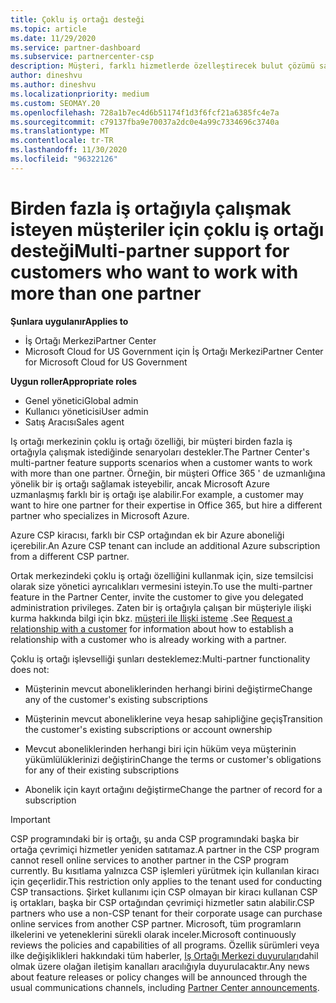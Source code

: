 ```yaml
---
title: Çoklu iş ortağı desteği
ms.topic: article
ms.date: 11/29/2020
ms.service: partner-dashboard
ms.subservice: partnercenter-csp
description: Müşteri, farklı hizmetlerde özelleştirecek bulut çözümü sağlayıcısı programında birden çok iş ortağı ile çalışmak isteyebilir.
author: dineshvu
ms.author: dineshvu
ms.localizationpriority: medium
ms.custom: SEOMAY.20
ms.openlocfilehash: 728a1b7ec4d6b51174f1d3f6fcf21a6385fc4e7a
ms.sourcegitcommit: c79137fba9e70037a2dc0e4a99c7334696c3740a
ms.translationtype: MT
ms.contentlocale: tr-TR
ms.lasthandoff: 11/30/2020
ms.locfileid: "96322126"
---
```

# <a name="multi-partner-support-for-customers-who-want-to-work-with-more-than-one-partner"></a><span data-ttu-id="40f43-103">Birden fazla iş ortağıyla çalışmak isteyen müşteriler için çoklu iş ortağı desteği</span><span class="sxs-lookup"><span data-stu-id="40f43-103">Multi-partner support for customers who want to work with more than one partner</span></span>

<span data-ttu-id="40f43-104">**Şunlara uygulanır**</span><span class="sxs-lookup"><span data-stu-id="40f43-104">**Applies to**</span></span>

- <span data-ttu-id="40f43-105">İş Ortağı Merkezi</span><span class="sxs-lookup"><span data-stu-id="40f43-105">Partner Center</span></span>
- <span data-ttu-id="40f43-106">Microsoft Cloud for US Government için İş Ortağı Merkezi</span><span class="sxs-lookup"><span data-stu-id="40f43-106">Partner Center for Microsoft Cloud for US Government</span></span>

<span data-ttu-id="40f43-107">**Uygun roller**</span><span class="sxs-lookup"><span data-stu-id="40f43-107">**Appropriate roles**</span></span>

- <span data-ttu-id="40f43-108">Genel yönetici</span><span class="sxs-lookup"><span data-stu-id="40f43-108">Global admin</span></span>
- <span data-ttu-id="40f43-109">Kullanıcı yöneticisi</span><span class="sxs-lookup"><span data-stu-id="40f43-109">User admin</span></span>
- <span data-ttu-id="40f43-110">Satış Aracısı</span><span class="sxs-lookup"><span data-stu-id="40f43-110">Sales agent</span></span>

<span data-ttu-id="40f43-111">Iş ortağı merkezinin çoklu iş ortağı özelliği, bir müşteri birden fazla iş ortağıyla çalışmak istediğinde senaryoları destekler.</span><span class="sxs-lookup"><span data-stu-id="40f43-111">The Partner Center's multi-partner feature supports scenarios when a customer wants to work with more than one partner.</span></span> <span data-ttu-id="40f43-112">Örneğin, bir müşteri Office 365 ' de uzmanlığına yönelik bir iş ortağı sağlamak isteyebilir, ancak Microsoft Azure uzmanlaşmış farklı bir iş ortağı işe alabilir.</span><span class="sxs-lookup"><span data-stu-id="40f43-112">For example, a customer may want to hire one partner for their expertise in Office 365, but hire a different partner who specializes in Microsoft Azure.</span></span>

<span data-ttu-id="40f43-113">Azure CSP kiracısı, farklı bir CSP ortağından ek bir Azure aboneliği içerebilir.</span><span class="sxs-lookup"><span data-stu-id="40f43-113">An Azure CSP tenant can include an additional Azure subscription from a different CSP partner.</span></span>

<span data-ttu-id="40f43-114">Ortak merkezindeki çoklu iş ortağı özelliğini kullanmak için, size temsilcisi olarak size yönetici ayrıcalıkları vermesini isteyin.</span><span class="sxs-lookup"><span data-stu-id="40f43-114">To use the multi-partner feature in the Partner Center, invite the customer to give you delegated administration privileges.</span></span> <span data-ttu-id="40f43-115">Zaten bir iş ortağıyla çalışan bir müşteriyle ilişki kurma hakkında bilgi için bkz. [müşteri ile Ilişki isteme](request-a-relationship-with-a-customer.md) .</span><span class="sxs-lookup"><span data-stu-id="40f43-115">See [Request a relationship with a customer](request-a-relationship-with-a-customer.md) for information about how to establish a relationship with a customer who is already working with a partner.</span></span>

<span data-ttu-id="40f43-116">Çoklu iş ortağı işlevselliği şunları desteklemez:</span><span class="sxs-lookup"><span data-stu-id="40f43-116">Multi-partner functionality does not:</span></span>

- <span data-ttu-id="40f43-117">Müşterinin mevcut aboneliklerinden herhangi birini değiştirme</span><span class="sxs-lookup"><span data-stu-id="40f43-117">Change any of the customer's existing subscriptions</span></span>

- <span data-ttu-id="40f43-118">Müşterinin mevcut aboneliklerine veya hesap sahipliğine geçiş</span><span class="sxs-lookup"><span data-stu-id="40f43-118">Transition the customer's existing subscriptions or account ownership</span></span>

- <span data-ttu-id="40f43-119">Mevcut aboneliklerinden herhangi biri için hüküm veya müşterinin yükümlülüklerinizi değiştirin</span><span class="sxs-lookup"><span data-stu-id="40f43-119">Change the terms or customer's obligations for any of their existing subscriptions</span></span>

- <span data-ttu-id="40f43-120">Abonelik için kayıt ortağını değiştirme</span><span class="sxs-lookup"><span data-stu-id="40f43-120">Change the partner of record for a subscription</span></span>

> [!IMPORTANT]  
> <span data-ttu-id="40f43-121">CSP programındaki bir iş ortağı, şu anda CSP programındaki başka bir ortağa çevrimiçi hizmetler yeniden satıtamaz.</span><span class="sxs-lookup"><span data-stu-id="40f43-121">A partner in the CSP program cannot resell online services to another partner in the CSP program currently.</span></span> <span data-ttu-id="40f43-122">Bu kısıtlama yalnızca CSP işlemleri yürütmek için kullanılan kiracı için geçerlidir.</span><span class="sxs-lookup"><span data-stu-id="40f43-122">This restriction only applies to the tenant used for conducting CSP transactions.</span></span> <span data-ttu-id="40f43-123">Şirket kullanımı için CSP olmayan bir kiracı kullanan CSP iş ortakları, başka bir CSP ortağından çevrimiçi hizmetler satın alabilir.</span><span class="sxs-lookup"><span data-stu-id="40f43-123">CSP partners who use a non-CSP tenant for their corporate usage can purchase online services from another CSP partner.</span></span> <span data-ttu-id="40f43-124">Microsoft, tüm programların ilkelerini ve yeteneklerini sürekli olarak inceler.</span><span class="sxs-lookup"><span data-stu-id="40f43-124">Microsoft continuously reviews the policies and capabilities of all programs.</span></span> <span data-ttu-id="40f43-125">Özellik sürümleri veya ilke değişiklikleri hakkındaki tüm haberler, [Iş Ortağı Merkezi duyuruları](announcements/index.md)dahil olmak üzere olağan iletişim kanalları aracılığıyla duyurulacaktır.</span><span class="sxs-lookup"><span data-stu-id="40f43-125">Any news about feature releases or policy changes will be announced through the usual communications channels, including [Partner Center announcements](announcements/index.md).</span></span>
